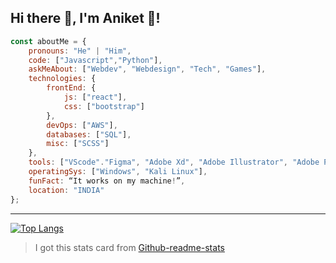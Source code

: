## Hi there 👋, I'm Aniket 👦!

<!--
**Chauhan-Aniket/Chauhan-Aniket** is a ✨ _special_ ✨ repository because its `README.md` (this file) appears on your GitHub profile.
-->

```javascript
const aboutMe = {
    pronouns: "He" | "Him",
    code: ["Javascript","Python"],
    askMeAbout: ["Webdev", "Webdesign", "Tech", "Games"],
    technologies: {
        frontEnd: {
            js: ["react"],
            css: ["bootstrap"]
        },
        devOps: ["AWS"],
        databases: ["SQL"],
        misc: ["SCSS"]
    },
    tools: ["VScode"."Figma", "Adobe Xd", "Adobe Illustrator", "Adobe Photoshop"],
    operatingSys: ["Windows", "Kali Linux"],
    funFact: “It works on my machine!”,
    location: "INDIA"
};
```
---------------------------------------------------------------------------------------------------------------------------------------------

[![Top Langs](https://github-readme-stats.vercel.app/api/top-langs/?username=Chauhan-Aniket&layout=compact)](https://github.com/Chauhan-Aniket/)
> I got this stats card from [Github-readme-stats](https://github.com/anuraghazra/github-readme-stats)

<!--
[![Github stats](https://github-readme-stats.vercel.app/api?username=Chauhan-Aniket&show_icons=true)](https://github.com/Chauhan-Aniket/github-readme-stats)
-->

